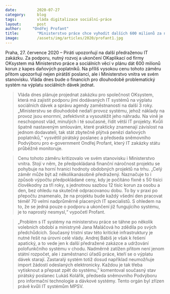 ```yaml
---
date:         2020-07-27
category:     blog
tags:         vláda digitalizace sociální-práce
layout:       post
author: 	"Ondřej Profant"
title:        "Ministerstvo práce chce vyhodit dalších 600 milionů za nechvalně známý systém pro výplatu sociálních dávek. Piráti kritizují předraženost"
image:        /assets/img/articles/2020/profant1.jpg
---  
```


Praha, 27. července 2020 – Piráti upozorňují na další předraženou IT zakázku. Za podporu, nutný rozvoj a ukončení OKaplikací od firmy OKsystem má Ministerstvo práce a sociálních věcí v plánu dát 600 milionů korun z kapes daňových poplatníků. Na příliš vysokou cenu tohoto záměru přitom upozorňují nejen pirátští poslanci, ale i Ministerstvo vnitra ve svém stanovisku. Vláda dnes bude o financích pro dlouhodobě problematický systém na výplatu sociálních dávek jednat. 

> Vláda dnes plánuje projednat zakázku pro společnost OKsystem, která má zajistit podporu jimi dodávaných IT systémů na výplatu sociálních dávek a správu agendy zaměstnanosti na další 3 roky. „Ministerstvu se dlouhodobě nedaří provoz systému, jehož náklady na provoz jsou enormní, zefektivnit a vysoutěžit jeho náhradu. Na vině je neschopnost vlád, minulých i té současné, řídit větší IT projekty. Kvůli špatně nastaveným smlouvám, které prakticky znamenají závislost na jednom dodavateli, tak stát zbytečně plýtvá penězi daňových poplatníků,“ vysvětlil pirátský poslanec a předseda sněmovního Podvýboru pro e-government Ondřej Profant, který IT zakázky státu průběžně monitoruje.

> Cenu tohoto záměru kritizovalo ve svém stanovisku i Ministerstvo vnitra. Stojí v něm, že předpokládaná finanční náročnost projektu se pohybuje na horní hranici hodnoty obdobných projektů na trhu. „Celý záměr může být až několikanásobně předražený. Naznačuje to i způsob výpočtu předpokládané ceny, kdy je počítáno fixně s 50 tisíci člověkodny za tři roky, s jednotnou sazbou 12 tisíc korun za osobu a den, bez ohledu na skutečně odpracovanou dobu. To by v praxi po přepočtu znamenalo, že na projektu bude každý všední den pracovat téměř 70 velmi nadprůměrně placených IT specialistů. S ohledem na to, že se jedná pouze o podporu a ukončení již fungujícího systému, je to naprostý nesmysl,“ vypočetl Profant. 

> „Problém s IT systémy na ministerstvu práce se táhne po několik volebních období a ministryně Jana Maláčová ho zdědila po svých předchůdcích. Současný tristní stav této kritické infrastruktury je nutné řešit na úrovni celé vlády. Andrej Babiš je však k řešení apatický, a to vede jen k další předražené zakázce a udržování polofunkčního systému v chodu. Nadměrně zatížen přitom není jenom státní rozpočet, ale i zaměstnanci úřadů práce, kteří se o výplatu dávek starají. Zastaralý systém totiž dosud například neumožňuje import žádostí odeslaných elektronicky. Každou je tak třeba vytisknout a přepsat zpět do systému,” komentoval současný stav pirátský poslanec Lukáš Kolářík, předseda sněmovního Podvýboru pro informační technologie a dávkové systémy. Tento orgán byl zřízen právě kvůli IT systémům MPSV.

